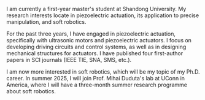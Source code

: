 
I am currently a first-year master's student at Shandong University. My research interests locate in piezoelectric actuation, its application to precise manipulation, and soft robotics. 

For the past three years, I have engaged in piezoelectric actuation, specifically with ultrasonic motors and piezoelectric actuators. I focus on developing driving circuits and control systems, as well as in designing mechanical structures for actuators. I have published four first-author papers in SCI journals (IEEE TIE, SNA, SMS, etc.).

I am now more interested in soft robotics, which will be my topic of my Ph.D. career. In summer 2025, I will join Prof. Mihai Duduta's lab at UConn in America, where I will have a three-month summer research programme about soft robotics.
